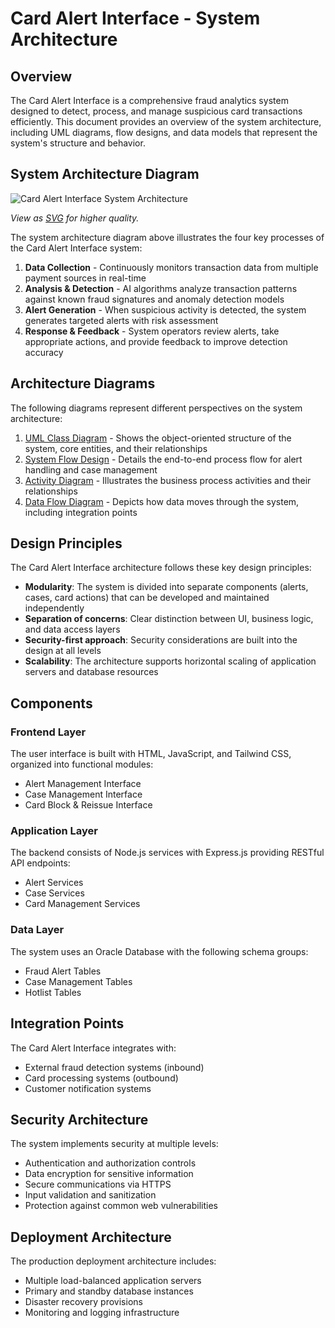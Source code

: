 # Card Alert Interface - System Architecture

## Overview

The Card Alert Interface is a comprehensive fraud analytics system designed to detect, process, and manage suspicious card transactions efficiently. This document provides an overview of the system architecture, including UML diagrams, flow designs, and data models that represent the system's structure and behavior.

## System Architecture Diagram

![Card Alert Interface System Architecture](images/system-architecture.png)

*View as [SVG](images/system-architecture.svg) for higher quality.*

The system architecture diagram above illustrates the four key processes of the Card Alert Interface system:

1. **Data Collection** - Continuously monitors transaction data from multiple payment sources in real-time
2. **Analysis & Detection** - AI algorithms analyze transaction patterns against known fraud signatures and anomaly detection models
3. **Alert Generation** - When suspicious activity is detected, the system generates targeted alerts with risk assessment
4. **Response & Feedback** - System operators review alerts, take appropriate actions, and provide feedback to improve detection accuracy

## Architecture Diagrams

The following diagrams represent different perspectives on the system architecture:

1. [UML Class Diagram](diagrams/uml-class-diagram.md) - Shows the object-oriented structure of the system, core entities, and their relationships
2. [System Flow Design](diagrams/system-flow-design.md) - Details the end-to-end process flow for alert handling and case management
3. [Activity Diagram](diagrams/system-activity-diagram.md) - Illustrates the business process activities and their relationships
4. [Data Flow Diagram](diagrams/data-flow-diagram.md) - Depicts how data moves through the system, including integration points

## Design Principles

The Card Alert Interface architecture follows these key design principles:

- **Modularity**: The system is divided into separate components (alerts, cases, card actions) that can be developed and maintained independently
- **Separation of concerns**: Clear distinction between UI, business logic, and data access layers
- **Security-first approach**: Security considerations are built into the design at all levels
- **Scalability**: The architecture supports horizontal scaling of application servers and database resources

## Components

### Frontend Layer
The user interface is built with HTML, JavaScript, and Tailwind CSS, organized into functional modules:
- Alert Management Interface
- Case Management Interface
- Card Block & Reissue Interface

### Application Layer
The backend consists of Node.js services with Express.js providing RESTful API endpoints:
- Alert Services
- Case Services
- Card Management Services

### Data Layer
The system uses an Oracle Database with the following schema groups:
- Fraud Alert Tables
- Case Management Tables
- Hotlist Tables

## Integration Points

The Card Alert Interface integrates with:
- External fraud detection systems (inbound)
- Card processing systems (outbound)
- Customer notification systems

## Security Architecture

The system implements security at multiple levels:
- Authentication and authorization controls
- Data encryption for sensitive information
- Secure communications via HTTPS
- Input validation and sanitization
- Protection against common web vulnerabilities

## Deployment Architecture

The production deployment architecture includes:
- Multiple load-balanced application servers
- Primary and standby database instances
- Disaster recovery provisions
- Monitoring and logging infrastructure